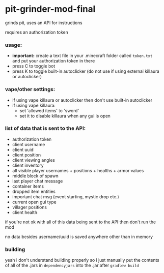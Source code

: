 # pit-grinder-mod-final
grinds pit, uses an API for instructions

requires an authorization token

### usage:
- **important:** create a text file in your .minecraft folder called `token.txt` and put your authorization token in there
- press C to toggle bot
- press K to toggle built-in autoclicker (do not use if using external killaura or autoclicker)

### vape/other settings:
- if using vape killaura or autoclicker then don't use built-in autoclicker
- if using vape killaura:
  - set 'allowed items' to 'sword'
  - set it to disable killaura when any gui is open

### list of data that is sent to the API:
- authorization token
- client username
- client uuid
- client position
- client viewing angles
- client inventory
- all visible player usernames + positions + healths + armor values
- middle block of spawn
- last player chat message
- container items
- dropped item entities
- important chat msg (event starting, mystic drop etc.)
- current open gui type
- villager positions
- client health

if you're not ok with all of this data being sent to the API then don't run the mod

no data besides username/uuid is saved anywhere other than in memory

### building
yeah i don't understand building properly so i just manually put the contents of all of the .jars in `dependencyjars` into the .jar after `gradlew build`
